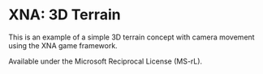 XNA: 3D Terrain
==================

This is an example of a simple 3D terrain concept with camera movement using the XNA game framework.

Available under the Microsoft Reciprocal License (MS-rL).
